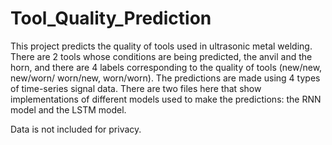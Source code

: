 # Tool_Quality_Prediction


This project predicts the quality of tools used in ultrasonic metal welding. There are 2 tools whose conditions are being predicted, the anvil and the horn, and there are 4 labels corresponding to the quality of tools (new/new, new/worn/ worn/new, worn/worn). The predictions are made using 4 types of time-series signal data. There are two files here that show implementations of different models used to make the predictions: the RNN model and the LSTM model.

Data is not included for privacy. 
